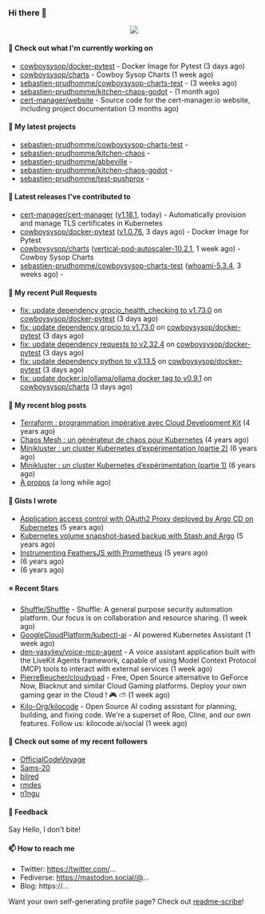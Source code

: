### Hi there 👋

<p align="center"><img src="https://github-readme-stats.vercel.app/api?username=sebastien-prudhomme&show_icons=true&locale=en"/></p>

#### 👷 Check out what I'm currently working on

- [cowboysysop/docker-pytest](https://github.com/cowboysysop/docker-pytest) - Docker Image for Pytest (3 days ago)
- [cowboysysop/charts](https://github.com/cowboysysop/charts) - Cowboy Sysop Charts (1 week ago)
- [sebastien-prudhomme/cowboysysop-charts-test](https://github.com/sebastien-prudhomme/cowboysysop-charts-test) -  (3 weeks ago)
- [sebastien-prudhomme/kitchen-chaos-godot](https://github.com/sebastien-prudhomme/kitchen-chaos-godot) -  (1 month ago)
- [cert-manager/website](https://github.com/cert-manager/website) - Source code for the cert-manager.io website, including project documentation (3 months ago)

#### 🌱 My latest projects

- [sebastien-prudhomme/cowboysysop-charts-test](https://github.com/sebastien-prudhomme/cowboysysop-charts-test) - 
- [sebastien-prudhomme/kitchen-chaos](https://github.com/sebastien-prudhomme/kitchen-chaos) - 
- [sebastien-prudhomme/abbeville](https://github.com/sebastien-prudhomme/abbeville) - 
- [sebastien-prudhomme/kitchen-chaos-godot](https://github.com/sebastien-prudhomme/kitchen-chaos-godot) - 
- [sebastien-prudhomme/test-pushprox](https://github.com/sebastien-prudhomme/test-pushprox) - 

#### 🔭 Latest releases I've contributed to

- [cert-manager/cert-manager](https://github.com/cert-manager/cert-manager) ([v1.18.1](https://github.com/cert-manager/cert-manager/releases/tag/v1.18.1), today) - Automatically provision and manage TLS certificates in Kubernetes
- [cowboysysop/docker-pytest](https://github.com/cowboysysop/docker-pytest) ([v1.0.76](https://github.com/cowboysysop/docker-pytest/releases/tag/v1.0.76), 3 days ago) - Docker Image for Pytest
- [cowboysysop/charts](https://github.com/cowboysysop/charts) ([vertical-pod-autoscaler-10.2.1](https://github.com/cowboysysop/charts/releases/tag/vertical-pod-autoscaler-10.2.1), 1 week ago) - Cowboy Sysop Charts
- [sebastien-prudhomme/cowboysysop-charts-test](https://github.com/sebastien-prudhomme/cowboysysop-charts-test) ([whoami-5.3.4](https://github.com/sebastien-prudhomme/cowboysysop-charts-test/releases/tag/whoami-5.3.4), 3 weeks ago) - 

#### 🔨 My recent Pull Requests

- [fix: update dependency grpcio_health_checking to v1.73.0](https://github.com/cowboysysop/docker-pytest/pull/506) on [cowboysysop/docker-pytest](https://github.com/cowboysysop/docker-pytest) (3 days ago)
- [fix: update dependency grpcio to v1.73.0](https://github.com/cowboysysop/docker-pytest/pull/505) on [cowboysysop/docker-pytest](https://github.com/cowboysysop/docker-pytest) (3 days ago)
- [fix: update dependency requests to v2.32.4](https://github.com/cowboysysop/docker-pytest/pull/504) on [cowboysysop/docker-pytest](https://github.com/cowboysysop/docker-pytest) (3 days ago)
- [fix: update dependency python to v3.13.5](https://github.com/cowboysysop/docker-pytest/pull/503) on [cowboysysop/docker-pytest](https://github.com/cowboysysop/docker-pytest) (3 days ago)
- [fix: update docker.io/ollama/ollama docker tag to v0.9.1](https://github.com/cowboysysop/charts/pull/923) on [cowboysysop/charts](https://github.com/cowboysysop/charts) (3 days ago)

#### 📜 My recent blog posts

- [Terraform : programmation impérative avec Cloud Development Kit](https://www.cowboysysop.com/post/terraform-programmation-imperative-avec-cloud-development-kit/) (4 years ago)
- [Chaos Mesh : un générateur de chaos pour Kubernetes](https://www.cowboysysop.com/post/chaos-mesh-un-generateur-de-chaos-pour-kubernetes/) (4 years ago)
- [Minikluster : un cluster Kubernetes d’expérimentation (partie 2)](https://www.cowboysysop.com/post/minikluster-un-cluster-kubernetes-d-experimentation-partie-2/) (6 years ago)
- [Minikluster : un cluster Kubernetes d’expérimentation (partie 1)](https://www.cowboysysop.com/post/minikluster-un-cluster-kubernetes-d-experimentation-partie-1/) (6 years ago)
- [À propos](https://www.cowboysysop.com/page/a-propos/) (a long while ago)

#### 📓 Gists I wrote

- [Application access control with OAuth2 Proxy deployed by Argo CD on Kubernetes](https://gist.github.com/c90af146c465305087d5f5a55990ca71) (5 years ago)
- [Kubernetes volume snapshot-based backup with Stash and Argo](https://gist.github.com/c53e870dc6b4987fefa4c36ea9f1187c) (5 years ago)
- [Instrumenting FeathersJS with Prometheus](https://gist.github.com/93ab307c8c03a9c5fdb1ff728f413855) (5 years ago)
- [](https://gist.github.com/9827398f4f792569e56351ac56e80b80) (6 years ago)
- [](https://gist.github.com/064f0ea019c9ff37b71ebc023c0a0c6b) (6 years ago)

#### ⭐ Recent Stars

- [Shuffle/Shuffle](https://github.com/Shuffle/Shuffle) - Shuffle: A general purpose security automation platform. Our focus is on collaboration and resource sharing. (1 week ago)
- [GoogleCloudPlatform/kubectl-ai](https://github.com/GoogleCloudPlatform/kubectl-ai) - AI powered Kubernetes Assistant (1 week ago)
- [den-vasyliev/voice-mcp-agent](https://github.com/den-vasyliev/voice-mcp-agent) - A voice assistant application built with the LiveKit Agents framework, capable of using Model Context Protocol (MCP) tools to interact with external services (1 week ago)
- [PierreBeucher/cloudypad](https://github.com/PierreBeucher/cloudypad) - Free, Open Source alternative to GeForce Now, Blacknut and similar Cloud Gaming platforms. Deploy your own gaming gear in the Cloud ! 🎮 ⛅ (1 week ago)
- [Kilo-Org/kilocode](https://github.com/Kilo-Org/kilocode) - Open Source AI coding assistant for planning, building, and fixing code. We&#39;re a superset of Roo, Cline, and our own features. Follow us: kilocode.ai/social (1 week ago)

#### 👯 Check out some of my recent followers

- [OfficialCodeVoyage](https://github.com/OfficialCodeVoyage)
- [Sams-20](https://github.com/Sams-20)
- [bilred](https://github.com/bilred)
- [rmdes](https://github.com/rmdes)
- [n1ngu](https://github.com/n1ngu)

#### 💬 Feedback

Say Hello, I don't bite!

#### 📫 How to reach me

- Twitter: https://twitter.com/...
- Fediverse: https://mastodon.social/@...
- Blog: https://...

Want your own self-generating profile page? Check out [readme-scribe](https://github.com/muesli/readme-scribe)!
